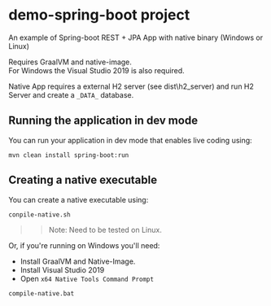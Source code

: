 # demo-spring-boot project

An example of Spring-boot REST + JPA App with native binary (Windows or Linux)  

Requires GraalVM and native-image.  
For Windows the Visual Studio 2019 is also required.  

Native App requires a external H2 server (see dist\h2_server) and run H2 Server and create a `_DATA_` database.  

## Running the application in dev mode

You can run your application in dev mode that enables live coding using:
```shell script
mvn clean install spring-boot:run
```

## Creating a native executable

You can create a native executable using: 
```shell script
conpile-native.sh
```
>> Note: Need to be tested on Linux.


Or, if you're running on Windows you'll need:  
- Install GraalVM and Native-Image.
- Install Visual Studio 2019
- Open `x64 Native Tools Command Prompt`  

```shell script
compile-native.bat
```
